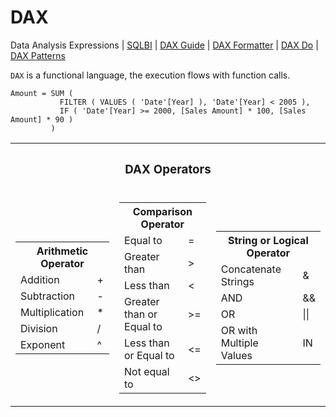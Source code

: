 # DAX
Data Analysis Expressions | [SQLBI](https://www.sqlbi.com/) | [DAX Guide](https://dax.guide/) | [DAX Formatter](https://www.daxformatter.com/) | [DAX Do](https://dax.do/) | [DAX Patterns](https://www.daxpatterns.com/)

`DAX` is a functional language, the execution flows with function calls.

```DAX
Amount = SUM (
           FILTER ( VALUES ( 'Date'[Year] ), 'Date'[Year] < 2005 ),
           IF ( 'Date'[Year] >= 2000, [Sales Amount] * 100, [Sales Amount] * 90 )
         )
```

<table align=center>
           <tr><th colspan=3><h3>DAX Operators</h3></th></tr>
           <tr>
                      <td>
                                 <table>
                                            <tr><th colspan=2>Arithmetic Operator</th></tr>
                                            <tr><td>Addition</td><td>+</td></tr>
                                            <tr><td>Subtraction</td><td>-</td></tr>
                                            <tr><td>Multiplication</td><td>*</td></tr>
                                            <tr><td>Division</td><td>/</td></tr>
                                            <tr><td>Exponent</td><td>^</td></tr>
                                 </table>
                      </td>
                      <td>
                                 <table>
                                            <tr><th colspan=2>Comparison Operator</th></tr>
                                            <tr><td>Equal to</td><td>=</td></tr>
                                            <tr><td>Greater than</td><td>></td></tr>
                                            <tr><td>Less than</td><td><</td></tr>
                                            <tr><td>Greater than or Equal to</td><td>>=</td></tr>
                                            <tr><td>Less than or Equal to</td><td><=</td></tr>
                                            <tr><td>Not equal to</td><td><></td></tr>
                                 </table>
                      </td>
                      <td>
                                 <table>
                                            <tr><th colspan=2>String or Logical Operator</th></tr>
                                            <tr><td>Concatenate Strings</td><td>&</td></tr>
                                            <tr><td>AND</td><td>&&</td></tr>
                                            <tr><td>OR</td><td>||</td></tr>
                                            <tr><td>OR with Multiple Values</td><td>IN</td></tr>
                                 </table>
                      </td>
           </tr>         
</table>
